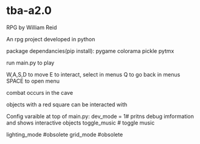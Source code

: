 # tba-a2.0
RPG by William Reid

An rpg project developed in python

package dependancies(pip install):
pygame
colorama
pickle
pytmx

run main.py to play

W,A,S,D to move
E to interact, select in menus
Q to go back in menus
SPACE to open menu

combat occurs in the cave

objects with a red square can be interacted with

Config varaible at top of main.py:
dev_mode = 1# pritns debug imformation and shows interactive objects
toggle_music # toggle music

lighting_mode #obsolete
grid_mode #obsolete
